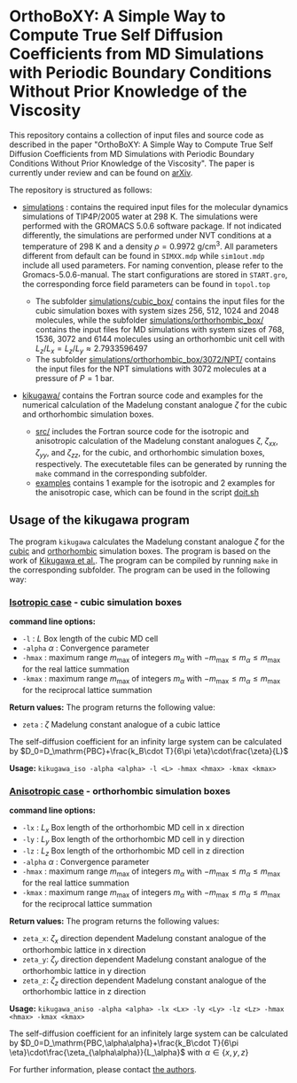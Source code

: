 
# OrthoBoXY: A Simple Way to Compute True Self Diffusion Coefficients from MD Simulations with Periodic Boundary Conditions Without Prior Knowledge of the Viscosity

This repository contains a collection of input files and source code as described in the paper "OrthoBoXY: A Simple Way to Compute True Self Diffusion Coefficients from MD Simulations with Periodic Boundary Conditions Without Prior Knowledge of the Viscosity". The paper is currently under review and can be found on [arXiv](https://arxiv.org/abs/2307.01591).

The repository is structured as follows:
- [simulations](simulations/) : contains the required input files for the molecular dynamics simulations of TIP4P/2005 water at 298 K. The simulations were performed with the GROMACS 5.0.6 software package. If not indicated differently, the simulations are performed under NVT conditions at a temperature of 298 K and a density $\rho=0.9972$ g/cm$^3$. All parameters different from default can be found in `SIMXX.mdp` while `sim1out.mdp` include all used parameters. For naming convention, please refer to the Gromacs-5.0.6-manual. The start configurations are stored in `START.gro`, the corresponding force field parameters can be found in `topol.top`
    - The subfolder [simulations/cubic_box/](simulations/cubic_box/) contains the input files for the cubic simulation boxes with system sizes 256, 512, 1024 and 2048 molecules, while the subfolder [simulations/orthorhombic_box/](simulations/orthorhombic_box/) contains the input files for MD simulations with system sizes of 768, 1536, 3072 and 6144 molecules using an orthorhombic unit cell with $L_z/L_x=L_z/L_y\approx 2.7933596497$
  - The subfolder [simulations/orthorhombic_box/3072/NPT/](simulations/orthorhombic_box/3072/NPT/) contains the input files for the NPT simulations with 3072 molecules at a pressure of $P=1$ bar.

- [kikugawa/](kikugawa/) contains the Fortran source code and examples for the numerical calculation of the Madelung constant analogue $\zeta$ for the cubic and orthorhombic simulation boxes.
  - [src/](kikugawa/src) includes the Fortran source code for the isotropic and anisotropic calculation of the Madelung constant analogues $\zeta$, $\zeta_{xx}$, $\zeta_{yy}$, and $\zeta_{zz}$, for the cubic, and orthorhombic simulation boxes, respectively. The executetable files can be generated by running the `make` command in the corresponding subfolder.
  - [examples](kikugawa/examples/) contains 1 example for the isotropic and 2 examples for the anisotropic case, which can be found in the script [doit.sh](kikugawa/examples/doit.sh)
## Usage of the kikugawa program
The program `kikugawa` calculates the Madelung constant analogue $\zeta$ for the [cubic](kikugawa/src/kikugawa_iso.f) and [orthorhombic](kikugawa/src/kikugawa_aniso.f) simulation boxes. The program is based on the work of [Kikugawa et al.](https://pubs.aip.org/aip/jcp/article/143/2/024507/825372/Hydrodynamic-consideration-of-the-finite-size). The program can be compiled by running `make` in the corresponding subfolder. The program can be used in the following way:
### [Isotropic case](kikugawa/src/kikugawa_iso.f) - cubic simulation boxes
**command line options:**
-   `-l` : $L$ Box length of the cubic MD cell
-   `-alpha` $\alpha$ : Convergence parameter
-   `-hmax` : maximum range $m_\mathrm{max}$ of integers $m_\alpha$  with $-m_\mathrm{max} \leq m_\alpha \leq m_\mathrm{max}$ for the real lattice summation
-   `-kmax` : maximum range $m_\mathrm{max}$ of integers $m_\alpha$  with $-m_\mathrm{max} \leq m_\alpha \leq m_\mathrm{max}$ for the reciprocal lattice summation

**Return values:** The program returns the following value:
- `zeta` : $\zeta$ Madelung constant analogue of a cubic lattice

The self-diffusion coefficient for an infinity large system can be calculated by
$D_0=D_\mathrm{PBC}+\frac{k_B\cdot T}{6\pi \eta}\cdot\frac{\zeta}{L}$
  
**Usage:** `kikugawa_iso -alpha <alpha> -l <L> -hmax <hmax> -kmax <kmax>`

### [Anisotropic case](kikugawa/src/kikugawa_aniso.f) - orthorhombic simulation boxes

**command line options:**
-   `-lx` : $L_x$ Box length of the orthorhombic MD cell in x direction
-   `-ly` : $L_y$ Box length of the orthorhombic MD cell in y direction
-   `-lz` : $L_z$ Box length of the orthorhombic MD cell in z direction
-   `-alpha` $\alpha$ : Convergence parameter
-   `-hmax` : maximum range $m_\mathrm{max}$ of integers $m_\alpha$  with $-m_\mathrm{max} \leq m_\alpha \leq m_\mathrm{max}$ for the real lattice summation
-   `-kmax` : maximum range $m_\mathrm{max}$ of integers $m_\alpha$  with $-m_\mathrm{max} \leq m_\alpha \leq m_\mathrm{max}$ for the reciprocal lattice summation


**Return values:** The program returns the following values:
- `zeta_x`: $\zeta_x$ direction dependent Madelung constant analogue of the orthorhombic lattice in x direction
- `zeta_y`: $\zeta_y$ direction dependent Madelung constant analogue of the orthorhombic lattice in y direction
- `zeta_z`: $\zeta_z$ direction dependent Madelung constant analogue of the orthorhombic lattice in z direction

**Usage:** `kikugawa_aniso -alpha <alpha> -lx <Lx> -ly <Ly> -lz <Lz> -hmax <hmax> -kmax <kmax>`

The self-diffusion coefficient for an infinitely large system can be calculated by
$D_0=D_\mathrm{PBC,\alpha\alpha}+\frac{k_B\cdot T}{6\pi \eta}\cdot\frac{\zeta_{\alpha\alpha}}{L_\alpha}$ with $\alpha \in \{x,y,z\}$




For further information, please contact [the authors](mailto:dietmar.pascheck@uni-rostock.de).
